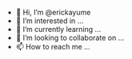 - 👋 Hi, I’m @erickayume
- 👀 I’m interested in ...
- 🌱 I’m currently learning ...
- 💞️ I’m looking to collaborate on ...
- 📫 How to reach me ...

<!---
erickayume/erickayume is a ✨ special ✨ repository because its `README.md` (this file) appears on your GitHub profile.
You can click the Preview link to take a look at your changes.
--->
